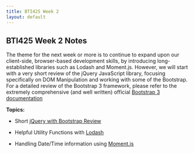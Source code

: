 ```yaml
---
title: BTI425 Week 2
layout: default
---
```


## BTI425 Week 2 Notes

The theme for the next week or more is to continue to expand upon our client-side, browser-based development skills, by introducing long-established libraries such as Lodash and Moment.js.  However, we will start with a very short review of the jQuery JavaScript library, focusing specifically on DOM Manipulation and working with some of the Bootstrap.  For a detailed review of the Bootstrap 3 framework, please refer to the extremely comprehensive (and well written) official [Bootstrap 3 documentation](https://getbootstrap.com/docs/3.4/)

**Topics:**

* Short [jQuery with Bootstrap Review](jquery-bootstrap-review.md)

* Helpful Utility Functions with [Lodash](lodash.md)

* Handling Date/Time information using [Moment.js](moment.md)

<br>
